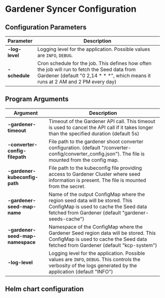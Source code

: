 # Gardener Syncer Configuration

## Configuration Parameters

| Parameter      | Description                                                                                                                                                                      |
|----------------|----------------------------------------------------------------------------------------------------------------------------------------------------------------------------------|
| **-log-level** | Logging level for the application. Possible values are `INFO`, `DEBUG`.                                                                                                          |
| **-schedule**  | Cron schedule for the job. This defines how often the job will run to fetch the Seed data from Gardener (default "0 2,14 * * *", which means it runs at 2 AM and 2 PM every day) |



## Program Arguments

| Argument                         | Description                                                                                                                                                                  |
|----------------------------------|------------------------------------------------------------------------------------------------------------------------------------------------------------------------------|
| **-gardener-timeout**            | Timeout of the Gardener API call. This timeout is used to cancel the API call if it takes longer than the specified duration (default 5s)                                    |
| **-converter-config-filepath**   | File path to the gardener shoot converter configuration. (default "/converter-config/converter_config.json"). The file is mounted from the config map.                       |
| **-gardener-kubeconfig-path**    | File path to the kubeconfig file providing access to Gardener Cluster where seed information is present. The file is mounted from the secret.                                |
| **-gardener-seed-map-name**      | Name of the output ConfigMap where the region seed data will be stored. This ConfigMap is used to cache the Seed data fetched from Gardener (default "gardener-seeds-cache") |
| **-gardener-seed-map-namespace** | Namespace of the ConfigMap where the Gardener Seed region data will be stored. This ConfigMap is used to cache the Seed data fetched from Gardener (default "kcp-system")    |
| **-log-level**                   | Logging level for the application. Possible values are `INFO`, `DEBUG`. This controls the verbosity of the logs generated by the application (default "INFO")                |

## Helm chart configuration 

